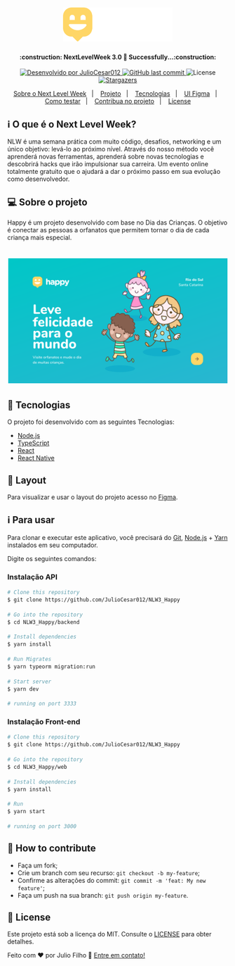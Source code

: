 <h1 align="center">
    <img alt="NextLevelWeek" title="#NextLevelWeek" src=".github/logo.svg" width="250px" />
</h1>

<h4 align="center">
	:construction: NextLevelWeek 3.0 🚀 Successfully...:construction:
</h4>
<p align="center">
  <a href="https://github.com/JulioCesar012/">
    <img alt="Desenvolvido por JulioCesar012" src="https://img.shields.io/badge/Desenvolvido%20por-JulioCesar012-%2304D361">
  </a>

  <a href="https://github.com/JulioCesar012/NLW3/commits/master">
    <img alt="GitHub last commit" src="https://img.shields.io/github/last-commit/JulioCesar012/NLW3">
  </a>

  <img alt="License" src="https://img.shields.io/badge/license-MIT-brightgreen">
   <a href="https://github.com/JulioCesar012/NLW3/stargazers">
    <img alt="Stargazers" src="https://img.shields.io/github/stars/JulioCesar012/NLW-3.0?style=social">
  </a>
</p>
<p align="center">
  <a href="#-nlw">Sobre o Next Level Week</a>&nbsp;&nbsp;&nbsp;|&nbsp;&nbsp;&nbsp;
  <a href="#-project">Projeto</a>&nbsp;&nbsp;&nbsp;|&nbsp;&nbsp;&nbsp;
  <a href="#rocket-Technologies">Tecnologias</a>&nbsp;&nbsp;&nbsp;|&nbsp;&nbsp;&nbsp;
  <a href="#-layout">UI Figma</a>&nbsp;&nbsp;&nbsp;|&nbsp;&nbsp;&nbsp;
  <a href="#-how-to-use">Como testar</a>&nbsp;&nbsp;&nbsp;|&nbsp;&nbsp;&nbsp;
  <a href="#-how-to-contribute">Contribua no projeto</a>&nbsp;&nbsp;&nbsp;|&nbsp;&nbsp;&nbsp;
  <a href="#memo-license">License</a>
</p>

## :information_source: O que é o Next Level Week?

NLW é uma semana prática com muito código, desafios, networking e um único objetivo: levá-lo ao próximo nível.
Através do nosso método você aprenderá novas ferramentas, aprenderá sobre novas tecnologias e descobrirá hacks que irão impulsionar sua carreira.
Um evento online totalmente gratuito que o ajudará a dar o próximo passo em sua evolução como desenvolvedor.

## 💻 Sobre o projeto

Happy é um projeto desenvolvido com base no Dia das Crianças.
O objetivo é conectar as pessoas a orfanatos que permitem tornar o dia de cada criança mais especial.

<h1 align="center">
    <img alt="Example" title="Example" src=".github/Home.svg" width="500px" />
</h1>

## :rocket: Tecnologias

O projeto foi desenvolvido com as seguintes Tecnologias:

- [Node.js][nodejs]
- [TypeScript][typescript]
- [React][reactjs]
- [React Native][rn]
<!-- - [Expo][expo] -->

## 🔖 Layout

Para visualizar e usar o layout do projeto acesso no [Figma](https://www.figma.com/file/mDEbnoojksG4w8sOxmudh3/Happy-Web/duplicate).

## :information_source: Para usar

Para clonar e executar este aplicativo, você precisará do [Git](https://git-scm.com), [Node.js][nodejs] + [Yarn][yarn] instalados em seu computador.

Digite os seguintes comandos:

### Instalação API

```bash
# Clone this repository
$ git clone https://github.com/JulioCesar012/NLW3_Happy

# Go into the repository
$ cd NLW3_Happy/backend

# Install dependencies
$ yarn install

# Run Migrates
$ yarn typeorm migration:run

# Start server
$ yarn dev

# running on port 3333
```

### Instalação Front-end

```bash
# Clone this repository
$ git clone https://github.com/JulioCesar012/NLW3_Happy

# Go into the repository
$ cd NLW3_Happy/web

# Install dependencies
$ yarn install

# Run
$ yarn start

# running on port 3000
```

## 🤔 How to contribute

- Faça um fork;
- Crie um branch com seu recurso: `git checkout -b my-feature`;
- Confirme as alterações do commit: `git commit -m 'feat: My new feature'`;
- Faça um push na sua branch: `git push origin my-feature`.

## :memo: License

Este projeto está sob a licença do MIT.
Consulte o [LICENSE](https://github.com/JulioCesar012/NLW3/blob/master/LICENSE) para obter detalhes.

Feito com ♥ por Julio Filho :wave: [Entre em contato!](https://www.linkedin.com/in/julio-cesar-filho-759653171)

[nodejs]: https://nodejs.org/
[typescript]: https://www.typescriptlang.org/
[expo]: https://expo.io/
[reactjs]: https://reactjs.org
[rn]: https://facebook.github.io/react-native/
[yarn]: https://yarnpkg.com/
